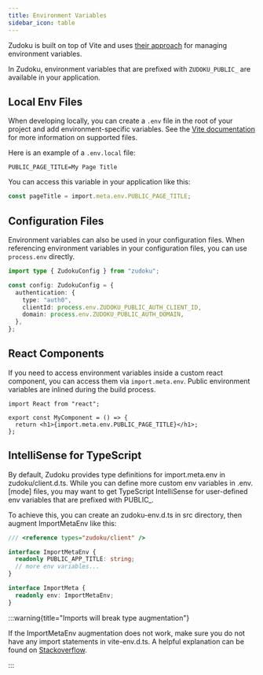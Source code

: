 ```yaml
---
title: Environment Variables
sidebar_icon: table
---
```


Zudoku is built on top of Vite and uses [their approach](https://vitejs.dev/guide/env-and-mode) for managing environment variables.

In Zudoku, environment variables that are prefixed with `ZUDOKU_PUBLIC_` are available in your application.

## Local Env Files

When developing locally, you can create a `.env` file in the root of your project and add environment-specific variables. See the [Vite documentation](https://vitejs.dev/guide/env-and-mode.html#env-files) for more information on supported files.

Here is an example of a `.env.local` file:

```env
PUBLIC_PAGE_TITLE=My Page Title
```

You can access this variable in your application like this:

```ts
const pageTitle = import.meta.env.PUBLIC_PAGE_TITLE;
```

## Configuration Files

Environment variables can also be used in your configuration files. When referencing environment variables in your configuration files, you can use `process.env` directly.

```ts
import type { ZudokuConfig } from "zudoku";

const config: ZudokuConfig = {
  authentication: {
    type: "auth0",
    clientId: process.env.ZUDOKU_PUBLIC_AUTH_CLIENT_ID,
    domain: process.env.ZUDOKU_PUBLIC_AUTH_DOMAIN,
  },
};
```

## React Components

If you need to access environment variables inside a custom react component, you can access them via `import.meta.env`. Public environment variables are inlined during the build process.

```tsx
import React from "react";

export const MyComponent = () => {
  return <h1>{import.meta.env.PUBLIC_PAGE_TITLE}</h1>;
};
```

## IntelliSense for TypeScript

By default, Zudoku provides type definitions for import.meta.env in zudoku/client.d.ts. While you can define more custom env variables in .env.[mode] files, you may want to get TypeScript IntelliSense for user-defined env variables that are prefixed with PUBLIC\_.

To achieve this, you can create an zudoku-env.d.ts in src directory, then augment ImportMetaEnv like this:

```typescript
/// <reference types="zudoku/client" />

interface ImportMetaEnv {
  readonly PUBLIC_APP_TITLE: string;
  // more env variables...
}

interface ImportMeta {
  readonly env: ImportMetaEnv;
}
```

:::warning{title="Imports will break type augmentation"}

If the ImportMetaEnv augmentation does not work, make sure you do not have any import statements in vite-env.d.ts. A helpful explanation can be found on [Stackoverflow](https://stackoverflow.com/a/51114250).

:::
